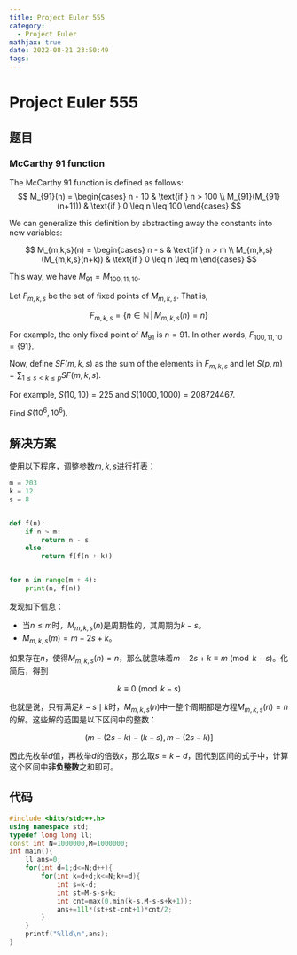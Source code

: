 ```yaml
---
title: Project Euler 555
category:
  - Project Euler
mathjax: true
date: 2022-08-21 23:50:49
tags:
---
```


<escape><!-- more --></escape>

# Project Euler 555

## 题目

### McCarthy $91$ function

The McCarthy 91 function is defined as follows:
$$
M_{91}(n) =
    \begin{cases}
        n - 10 & \text{if } n > 100 \\
        M_{91}(M_{91}(n+11)) & \text{if } 0 \leq n \leq 100
    \end{cases}
$$

We can generalize this definition by abstracting away the constants into new variables:

$$
M_{m,k,s}(n) =
    \begin{cases}
        n - s & \text{if } n > m \\
        M_{m,k,s}(M_{m,k,s}(n+k)) & \text{if } 0 \leq n \leq m
    \end{cases}
$$

This way, we have $M_{91} = M_{100,11,10}$.

Let $F_{m,k,s}$ be the set of fixed points of $M_{m,k,s}$. That is,

$$F_{m,k,s}= \left\{ n \in \mathbb{N} \, | \, M_{m,k,s}(n) = n \right\}$$

For example, the only fixed point of $M_{91}$ is $n = 91$. In other words, $F_{100,11,10}= \{91\}$.

Now, define $SF(m,k,s)$ as the sum of the elements in $F_{m,k,s}$ and let $S(p,m) = \displaystyle \sum_{1 \leq s < k \leq p}{SF(m,k,s)}$.

For example, $S(10, 10) = 225$ and $S(1000, 1000)=208724467$.

Find $S(10^6, 10^6)$.

## 解决方案

使用以下程序，调整参数$m,k,s$进行打表：

```py
m = 203
k = 12
s = 8


def f(n):
    if n > m:
        return n - s
    else:
        return f(f(n + k))


for n in range(m + 4):
    print(n, f(n))

```

发现如下信息：

- 当$n\le m$时，$M_{m,k,s}(n)$是周期性的，其周期为$k-s$。
- $M_{m,k,s}(m)=m-2s+k$。

如果存在$n$，使得$M_{m,k,s}(n)=n$，那么就意味着$m-2s+k\equiv m \pmod{k-s}$。化简后，得到

$$k\equiv 0 \pmod {k-s}$$

也就是说，只有满足$k-s\mid k$时，$M_{m,k,s}(n)$中一整个周期都是方程$M_{m,k,s}(n)=n$的解。这些解的范围是以下区间中的整数：

$$(m-(2s-k)-(k-s),m-(2s-k)]$$

因此先枚举$d$值，再枚举$d$的倍数$k$，那么取$s=k-d$，回代到区间的式子中，计算这个区间中**非负整数**之和即可。

## 代码

```C++
#include <bits/stdc++.h>
using namespace std;
typedef long long ll;
const int N=1000000,M=1000000;
int main(){
    ll ans=0;
    for(int d=1;d<=N;d++){
        for(int k=d+d;k<=N;k+=d){
            int s=k-d;
            int st=M-s-s+k;
            int cnt=max(0,min(k-s,M-s-s+k+1));
            ans+=1ll*(st+st-cnt+1)*cnt/2;
        }
    }
    printf("%lld\n",ans);
}

```
